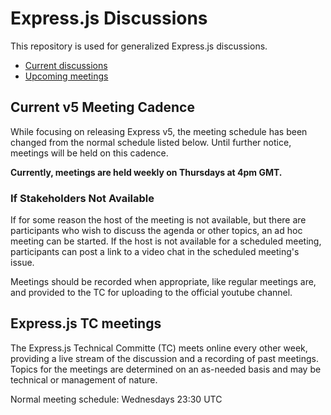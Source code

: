 # Express.js Discussions

This repository is used for generalized Express.js discussions.

- [Current discussions](https://github.com/expressjs/discussions/issues?q=is%3Aissue+is%3Aopen+label%3Adiscuss)
- [Upcoming meetings](https://github.com/expressjs/discussions/issues?utf8=%E2%9C%93&q=is%3Aissue%20is%3Aopen%20label%3Ameeting)

## Current v5 Meeting Cadence

While focusing on releasing Express v5, the meeting schedule has been changed from the normal schedule listed below. Until further notice, meetings will be held on this cadence.

**Currently, meetings are held weekly on Thursdays at 4pm GMT.**

### If Stakeholders Not Available

If for some reason the host of the meeting is not available, but there are participants who wish to discuss the agenda or other topics, an ad hoc meeting can be started. If the host is not available for a scheduled meeting, participants can post a link to a video chat in the scheduled meeting's issue.

Meetings should be recorded when appropriate, like regular meetings are, and provided to the TC for uploading to the official youtube channel.

## Express.js TC meetings

The Express.js Technical Committe (TC) meets online every other week, providing
a live stream of the discussion and a recording of past meetings. Topics for the
meetings are determined on an as-needed basis and may be technical or management
of nature.

Normal meeting schedule: Wednesdays 23:30 UTC
